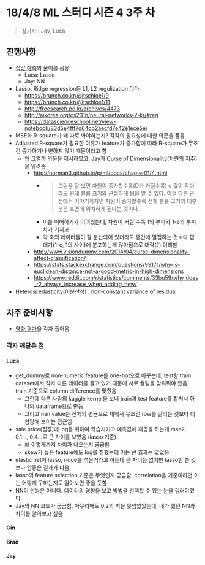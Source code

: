 # 18/4/8 ML 스터디 시즌 4 3주 차

> 참가자 : Jay, Luca

## 진행사항

* [집값 예측](https://www.kaggle.com/c/house-prices-advanced-regression-techniques)의 풀이를 공유
    * Luca: Lasso
    * Jay: NN
* Lasso, Ridge regression은 L1, L2 regulization 이다.
    * https://brunch.co.kr/@itschloe1/9
    * https://brunch.co.kr/@itschloe1/11
    * http://freesearch.pe.kr/archives/4473
    * http://aikorea.org/cs231n/neural-networks-2-kr/#reg
    * https://datascienceschool.net/view-notebook/83d5e4fff7d64cb2aecfd7e42e1ece5e/
* MSE와 R-square가 왜 따로 봐야하는지? 각각의 필요성에 대한 의문을 품음
* Adjusted R-square가 필요한 이유가 feature가 증가함에 따라 R-square가 무조건 증가하거나 변하지 않기 때문이라고 함
    * 왜 그럴까 의문을 제시하였고, Jay가 Curse of Dimensionality(차원의 저주)을 알려줌
        * http://norman3.github.io/prml/docs/chapter01/4.html
            * >그림을 잘 보면 차원이 증가할수록(D가 커질수록) e 값이 작더라도 원래 볼륨 크기와 근접하게 됨을 알 수 있다. 이걸 다른 관점에서 이야기하자면 차원이 증가할수록 전체 볼륨 크기의 대부분은 표면에 위치하게 된다는 것이다.
            * 이를 이해하기가 어려웠는데, 차원이 커질 수록 1의 부피와 1-e의 부피차가 커지고
            * 각 축의 데이터들이 잘 분산되어 있더라도 중간에 밀집하는 것보다 껍데기(1-e, 1의 사이)에 분포하는게 많아짐으로 대략(?) 이해함
        * http://www.visiondummy.com/2014/04/curse-dimensionality-affect-classification/
        * https://stats.stackexchange.com/questions/99171/why-is-euclidean-distance-not-a-good-metric-in-high-dimensions
        * https://www.reddit.com/r/statistics/comments/33bu59/why_does_r2_always_increase_when_adding_new/        
* Heteroscedasticity(이분산성) : non-constant variance of [residual](https://en.wikipedia.org/wiki/Residual_(numerical_analysis))

## 차주 준비사항

* [영화 평가](https://www.kaggle.com/c/word2vec-nlp-tutorial)을 각자 풀어옴

### 각자 깨달은 점

#### Luca
* get_dummy로 non-numeric feature를 one-hot으로 바꾸는데, test랑 train dataset에서 각자 다른 데이터를 들고 있기 때문에 서로 컬럼을 맞춰줘야 했음. train 기준으로 column difference를 맞췄음
    * 그런데 다른 사람의 kaggle kernel을 보니 train과 test feature를 합쳐서 하나의 dataframe으로 만듬
    * 그리고 nan value는 전체의 평균으로 채워서 무조건 row를 날리는 것보다 더 합당해 보이는 접근임
* sale price(집값)에 log를 취하여 학습시키고 예측값에 제곱을 하는게 mse가 0.1..., 0.4...로 큰 차이를 보였음 (lasso 기준)
    * 왜 이렇게까지 차이가 나오는지 궁금함
    * skew가 높은 feature에도 log를 취했는데 이는 큰 효과는 없었음
* elastic net이 lasso, ridge를 섞은거라고 하는데 큰 차이는 없지만 lasso만 쓴 것보다 안좋은 결과가 나옴
* lasso의 feature selection 기준은 무엇인지 궁금함. correlation을 기준이라면 이는 어떻게 구하는지도 알아보면 좋을 듯함
* NN이 만능은 아니다. 데이터의 경향을 보고 방법을 선택할 수 있는 눈을 길러야겠다.
* Jay의 NN 코드가 궁금함. 아무리해도 0.2의 벽을 못넘었었는데, 내가 했던 NN과 차이를 알아보고 싶음

#### Gin


#### Brad


#### Jay